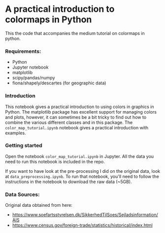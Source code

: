 # A practical introduction to colormaps in Python

This the code that accompanies the medium tutorial on colormaps in python.

### Requirements:
- Python
- Jupyter notebook
- matplotlib
- scipy/pandas/numpy
- fiona/shapely/descartes (for geographic data)

### Introduction
This notebook gives a practical introduction to using colors in graphics in Python. The matplotlib package has excellent support for managing colors and plots, however, it can sometimes be a bit tricky to find out how to combine the various different classes and in this package. The `color_map_tutorial.ipynb` notebook gives a practical introduction with examples.

### Getting started
Open the notebook `color_map_tutorial.ipynb` in Jupyter.
All the data you need to run this notebook is included in the repo.

If you want to have look at the pre-processing I did on the original data, look at `data_preprocessing.ipynb`. To run that notebook, you'll need to follow the instructions in the notebook to download the raw data (~5GB).

### Data Sources:
Original data obtained from here:
- https://www.soefartsstyrelsen.dk/SikkerhedTilSoes/Sejladsinformation/AIS
- https://www.census.gov/foreign-trade/statistics/historical/index.html
